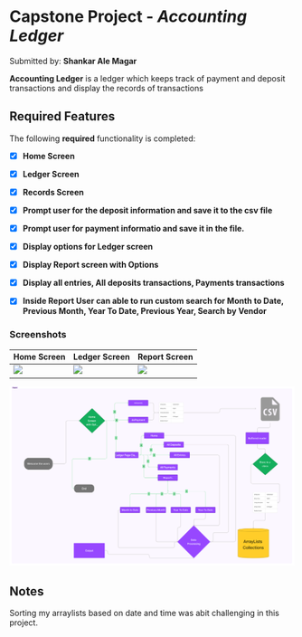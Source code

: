 # Capstone Project - *Accounting Ledger*

Submitted by: **Shankar Ale Magar**

**Accounting Ledger** is a ledger which keeps track of payment and deposit transactions and display the records of transactions


## Required Features

The following **required** functionality is completed:

- [x] **Home Screen**
- [x] **Ledger Screen**
- [x] **Records Screen**
- [x] **Prompt user for the deposit information and save it to the csv file**
- [x] **Prompt user for payment informatio and save it in the file.**
- [x] **Display options for Ledger screen**
- [x] **Display Report screen with Options**
- [x] **Display all entries, All deposits transactions, Payments transactions**
- [x] **Inside Report User can able to run custom search for Month to Date, Previous Month, Year To Date, Previous Year, Search by Vendor**


### Screenshots

 | Home Screen | Ledger Screen | Report Screen
 | ----------- | ------------- | ------------- |
 | <img src="https://github.com/Shankarmagar/Capstone1/blob/main/images/Screenshot%202023-10-24%20at%2011.19.10%E2%80%AFAM.png" width = 300> | <img src="https://github.com/Shankarmagar/Capstone1/blob/main/images/Screenshot%202023-10-24%20at%2011.19.30%E2%80%AFAM.png" width = 300> | <img src = "https://github.com/Shankarmagar/Capstone1/blob/main/images/Screenshot%202023-10-24%20at%2011.19.42%E2%80%AFAM.png" width = 300>

<img src="https://github.com/Shankarmagar/Capstone1/blob/main/images/Untitled.png">

## Notes

Sorting my arraylists based on date and time was abit challenging in this project.

